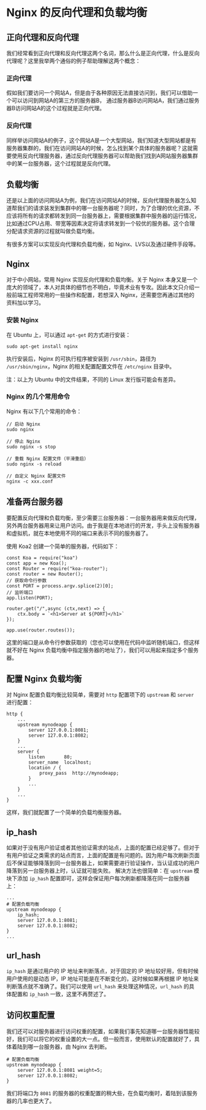 # Nginx 的反向代理和负载均衡
## 正向代理和反向代理
我们经常看到正向代理和反向代理这两个名词，那么什么是正向代理，什么是反向代理呢？这里我举两个通俗的例子帮助理解这两个概念：
### 正向代理
假如我们要访问一个网站A，但是由于各种原因无法直接访问到，我们可以借助一个可以访问到网站A的第三方的服务器B，
通过服务器B访问网站A，我们通过服务器B访问网站A的这个过程就是正向代理。
### 反向代理
同样举访问网站A的例子，这个网站A是一个大型网站，我们知道大型网站都是有服务器集群的，我们在访问网站A的时候，怎么找到某个具体的服务器呢？这就需要使用反向代理服务器，通过反向代理服务器可以帮助我们找到A网站服务器集群中的某一台服务器，这个过程就是反向代理。
## 负载均衡
还是以上面的访问网站A为例，我们在访问网站A的时候，反向代理服务器怎么知道帮我们的请求装发到集群中的哪一台服务器呢？同时，为了合理的优化资源，不应该将所有的请求都转发到同一台服务器上，需要根据集群中服务器的运行情况，比如通过CPU占用、带宽等因素决定将请求转发到一个较优的服务器。这个合理分配请求资源的过程就叫做负载均衡。

有很多方案可以实现反向代理和负载均衡，如 Nginx、LVS以及通过硬件手段等。
## Nginx
对于中小网站，常用 Nginx 实现反向代理和负载均衡。关于 Nginx 本身又是一个庞大的领域了，本人对具体的细节也不明白，毕竟术业有专攻。因此本文只介绍一般前端工程师常用的一些操作和配置，若想深入 Nginx，还需要您再通过其他的资料加以学习。
### 安装 Nginx
在 Ubuntu 上，可以通过 ```apt-get``` 的方式进行安装：
```
sudo apt-get install nginx
```
执行安装后，Nginx 的可执行程序被安装到 ```/usr/sbin```，路径为 ```/usr/sbin/nginx```，Nginx 的相关配置配置文件在 ```/etc/nginx``` 目录中。

注：以上为 Ubuntu 中的文件结果，不同的 Linux 发行版可能会有差异。
### Nginx 的几个常用命令
Nginx 有以下几个常用的命令：
```
// 启动 Nginx
sudo nginx

// 停止 Nginx
sudo nginx -s stop

// 重载 Nginx 配置文件（平滑重启）
sudo nginx -s reload

// 自定义 Nginx 配置文件
nginx -c xxx.conf
```

## 准备两台服务器
要配置反向代理和负载均衡，至少需要三台服务器：一台服务器用来做反向代理，另外两台服务器用来让用户访问。由于我是在本地进行的开发，手头上没有服务器和虚拟机，就在本地使用不同的端口来表示不同的服务器了。

使用 Koa2 创建一个简单的服务器，代码如下：
```
const Koa = require("koa")
const app = new Koa();
const Router = require("koa-router");
const router = new Router();
// 获取命令行参数
const PORT = process.argv.splice(2)[0];
// 监听端口
app.listen(PORT);

router.get("/",async (ctx,next) => {
    ctx.body = `<h1>Server at ${PORT}</h1>`
});

app.use(router.routes());
```
这里的端口是从命令行参数获取的（您也可以使用在代码中监听随机端口，但这样就不好在 Nginx 负载均衡中指定服务器的地址了），我们可以用起来指定多个服务器。

## 配置 Nginx 负载均衡
对 Nginx 配置负载均衡比较简单，需要对 ```http``` 配置项下的 ```upstream``` 和 ```server``` 进行配置：
```
http {
    ...
    upstream mynodeapp {
        server 127.0.0.1:8081;
        server 127.0.0.1:8082;
    }
    ...
    server {
        listen       80;
        server_name  localhost;
        location / {
            proxy_pass  http://mynodeapp;
        }
        ...
    }
    ...
}
```
这样，我们就配置了一个简单的负载均衡服务器。

## ip_hash
如果对于没有用户验证或者其他验证需求的站点，上面的配置已经足够了。但对于有用户验证之类需求的站点而言，上面的配置是有问题的。因为用户每次刷新页面后不保证能够降落到同一台服务器上，如果需要进行验证操作，当认证成功的用户降落到另一台服务器上时，认证就可能失败。
解决方法也很简单：在 ```upstream``` 模块下添加 ```ip_hash``` 配置即可，这样会保证用户每次刷新都降落在同一台服务器上：
```
...
# 配置负载均衡
upstream mynodeapp {
    ip_hash;
    server 127.0.0.1:8081;
    server 127.0.0.1:8082;
}
...
```
## url_hash
```ip_hash``` 是通过用户的 IP 地址来判断落点，对于固定的 IP 地址较好用，但有时候用户使用的是动态 IP，IP 地址可能是在不断变化的，这时候如果再根据 IP 地址来判断落点就不准确了。我们可以使用 ```url_hash``` 来处理这种情况，```url_hash``` 的具体配置和 ```ip_hash``` 一致，这里不再赘述了。
## 访问权重配置
我们还可以对服务器进行访问权重的配置，如果我们事先知道哪一台服务器性能较好，我们可以将它的权重设置的大一点。但一般而言，使用默认的配置就好了，具体着陆到哪一台服务器，由 Nginx 去判断。
```
# 配置负载均衡
upstream mynodeapp {
    server 127.0.0.1:8081 weight=5;
    server 127.0.0.1:8082;
}
```
我们将端口为 ```8081``` 的服务器的权重配置的稍大些，在负载均衡时，着陆到该服务器的几率也更大了。
